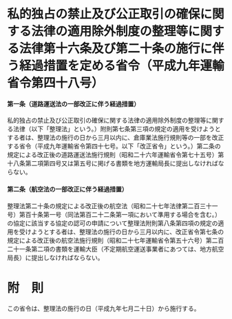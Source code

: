 # 私的独占の禁止及び公正取引の確保に関する法律の適用除外制度の整理等に関する法律第十六条及び第二十条の施行に伴う経過措置を定める省令（平成九年運輸省令第四十八号）
#### 第一条（道路運送法の一部改正に伴う経過措置）
私的独占の禁止及び公正取引の確保に関する法律の適用除外制度の整理等に関する法律（以下「整理法」という。）附則第七条第三項の規定の適用を受けようとする者は、整理法の施行の日から三月以内に、倉庫業法施行規則等の一部を改正する省令（平成九年運輸省令第四十七号。以下「改正省令」という。）第二条の規定による改正後の道路運送法施行規則（昭和二十六年運輸省令第七十五号）第十八条第二項第四号又は第五号に掲げる書類を地方運輸局長に提出しなければならない。
#### 第二条（航空法の一部改正に伴う経過措置）
整理法第二十条の規定による改正後の航空法（昭和二十七年法律第二百三十一号）第百十条第一号（同法第百二十二条第一項において準用する場合を含む。）の協定に該当する協定の認可の申請について整理法附則第八条第四項の規定の適用を受けようとする者は、整理法の施行の日から三月以内に、改正省令第七条の規定による改正後の航空法施行規則（昭和二十七年運輸省令第五十六号）第二百二十一条第二項の書類を運輸大臣（不定期航空運送事業者にあつては、地方航空局長）に提出しなければならない。
# 附　則
この省令は、整理法の施行の日（平成九年七月二十日）から施行する。
